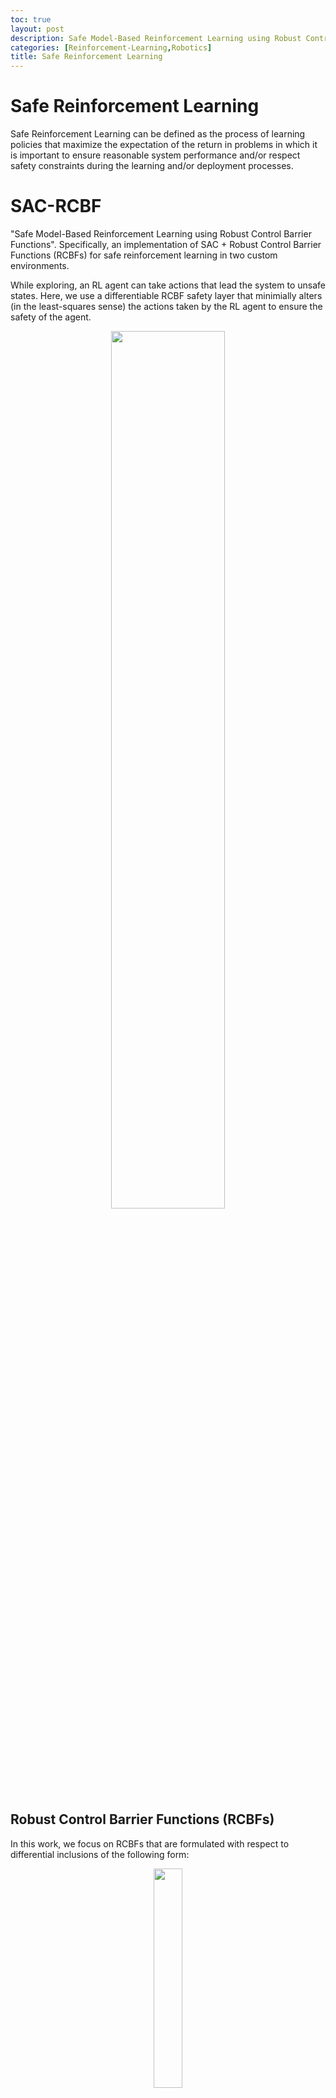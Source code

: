 ```yaml
---
toc: true
layout: post
description: Safe Model-Based Reinforcement Learning using Robust Control Barrier Functions.
categories: [Reinforcement-Learning,Robotics]
title: Safe Reinforcement Learning
---
```

# Safe Reinforcement Learning
Safe Reinforcement Learning can be defined as the process of learning policies that maximize the expectation of the return in problems in which it is important to ensure reasonable system performance and/or respect safety constraints during the learning and/or deployment processes.

# SAC-RCBF 

"Safe  Model-Based  Reinforcement  Learning using Robust Control Barrier Functions". Specifically, an implementation of SAC + Robust Control Barrier Functions (RCBFs) for safe reinforcement learning in two custom environments.

While exploring, an RL agent can take actions that lead the system to unsafe states. Here, we use a differentiable RCBF safety layer that minimially alters (in the least-squares sense) the actions taken by the RL agent to ensure the safety of the agent.

<!-- ![Framework Overview](https://github.com/yemam3/SAC-RCBF/raw/master/figures/framework_diagram.png width="100" height="100" "Framework Overview") -->

<p align="center">
<img src="https://github.com/yemam3/SAC-RCBF/raw/master/figures/framework_diagram.png" width=60% height=60%>
</p>

## Robust Control Barrier Functions (RCBFs)

In this work, we focus on RCBFs that are formulated with respect to differential inclusions of the following form:

<p align="center">
<img src="https://github.com/yemam3/SAC-RCBF/raw/master/figures/diff_inc.png" width=30% height=30%>
</p>

Here `D(x)` is a disturbance set unkown apriori to the robot, which we learn online during traing via Gaussian Processes (GPs). The underlying library is GPyTorch. 
 
The QP used to ensure the system's safety is given by:

<p align="center">
<img src="https://github.com/yemam3/SAC-RCBF/raw/master/figures/qp.png" width=70% height=70%>
</p>

where `h(x)` is the RCBF, and `u_RL` is the action outputted by the RL policy. As such, the final (safe) action taken in the environment is given by `u = u_RL + u_RCBF` as shown in the following diagram:

<p align="center">
<img src="https://github.com/yemam3/SAC-RCBF/raw/master/figures/policy_diagram.png" width=70% height=70%>
</p>


## Coupling RL & RCBFs to Improve Training Performance

The above is sufficient to ensure the safety of the system, however, we would also like to improve the performance of the learning by letting the RCBF layer guide the training. This is achieved via:
* Using a differentiable version of the safety layer that allows us to backpropagte through the RCBF based Quadratic Program (QP) resulting in an end-to-end policy.
* Using the GPs and the dynamics prior to generate synthetic data (model-based RL).

